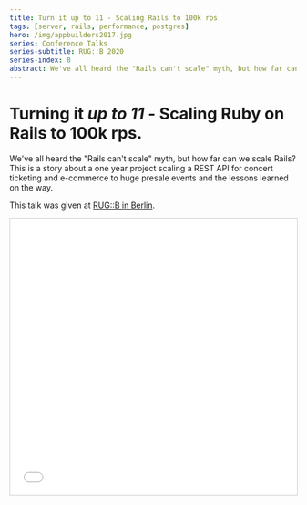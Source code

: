 ```yaml
---
title: Turn it up to 11 - Scaling Rails to 100k rps
tags: [server, rails, performance, postgres]
hero: /img/appbuilders2017.jpg
series: Conference Talks
series-subtitle: RUG::B 2020
series-index: 8
abstract: We've all heard the "Rails can't scale" myth, but how far can we scale Rails? This is a story about a one year project scaling a REST API for concert ticketing and e-commerce to huge presale events and the lessons learned on the way.
---
```


# Turning it _up to 11_ - Scaling Ruby on Rails to 100k rps.

We've all heard the "Rails can't scale" myth, but how far can we scale Rails? This is a story about a one year project scaling a REST API for concert ticketing and e-commerce to huge presale events and the lessons learned on the way.

This talk was given at [RUG::B in Berlin](https://www.rug-b.de/events/ruby-usergroup-berlin-august-2020-635).

<iframe src="//www.slideshare.net/slideshow/embed_code/key/u3TAiP7yJ6i89U" width="100%" height="485" frameborder="0" marginwidth="0" marginheight="0" scrolling="no" style="border:1px solid #CCC; border-width:1px; margin-bottom:5px; max-width: 100%;" allowfullscreen> </iframe>

